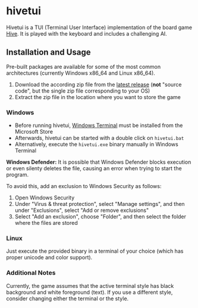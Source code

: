 
# hivetui #

Hivetui is a TUI (Terminal User Interface) implementation of the board game [Hive](https://gen42.com/games/hive).
It is played with the keyboard and includes a challenging AI.


## Installation and Usage ##

Pre-built packages are available for some of the most common architectures (currently Windows x86_64 and Linux x86_64).

1. Download the according zip file from the [latest release](https://github.com/N-Maas/hivetui/releases/latest) (**not** "source code", but the single zip file corresponding to your OS)
2. Extract the zip file in the location where you want to store the game

### Windows ###

- Before running hivetui, [Windows Terminal](https://apps.microsoft.com/detail/9n0dx20hk701) must be installed from the Microsoft Store
- Afterwards, hivetui can be started with a double click on `hivetui.bat`
- Alternatively, execute the `hivetui.exe` binary manually in Windows Terminal

**Windows Defender:** It is possible that Windows Defender blocks execution or even silenty deletes the file, causing an error when trying to start the program.

To avoid this, add an exclusion to Windows Security as follows:
1. Open Windows Security
2. Under "Virus & threat protection", select "Manage settings", and then under "Exclusions", select "Add or remove exclusions"
3. Select "Add an exclusion", choose "Folder", and then select the folder where the files are stored

### Linux ###

Just execute the provided binary in a terminal of your choice (which has proper unicode and color support).

### Additional Notes ###

Currently, the game assumes that the active terminal style has black background and white foreground (text).
If you use a different style, consider changing either the terminal or the style.
